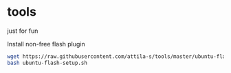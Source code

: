 # tools

just for fun

Install non-free flash plugin

```bash
wget https://raw.githubusercontent.com/attila-s/tools/master/ubuntu-flash-setup.sh
bash ubuntu-flash-setup.sh
```
